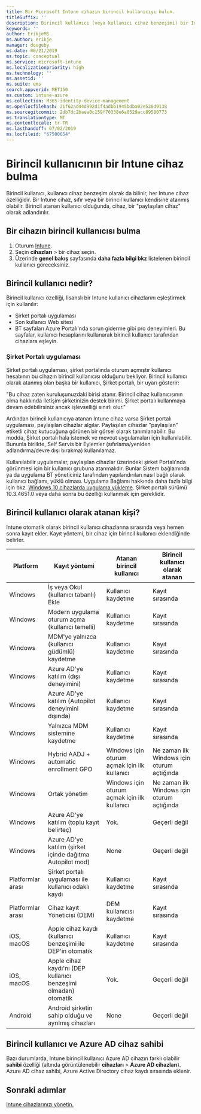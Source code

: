 ```yaml
---
title: Bir Microsoft Intune cihazın birincil kullanıcıyı bulun.
titleSuffix: ''
description: Birincil kullanıcı (veya kullanıcı cihaz benzeşimi) bir Intune cihaz bulun.
keywords: ''
author: ErikjeMS
ms.author: erikje
manager: dougeby
ms.date: 06/21/2019
ms.topic: conceptual
ms.service: microsoft-intune
ms.localizationpriority: high
ms.technology: ''
ms.assetid: ''
ms.suite: ems
search.appverid: MET150
ms.custom: intune-azure
ms.collection: M365-identity-device-management
ms.openlocfilehash: 21f62ad44d992d1f4adbb1945bdba02e526d9138
ms.sourcegitcommit: 2db7dc2baea0c159f70338e6a0529acc89580773
ms.translationtype: MT
ms.contentlocale: tr-TR
ms.lasthandoff: 07/02/2019
ms.locfileid: "67500654"
---
```

# <a name="find-the-primary-user-of-an-intune-device"></a>Birincil kullanıcının bir Intune cihaz bulma

Birincil kullanıcı, kullanıcı cihaz benzeşim olarak da bilinir, her Intune cihaz özelliğidir. Bir Intune cihaz, sıfır veya bir birincil kullanıcı kendisine atanmış olabilir. Birincil atanan kullanıcı olduğunda, cihaz, bir "paylaşılan cihaz" olarak adlandırılır.

## <a name="how-to-find-a-devices-primary-user"></a>Bir cihazın birincil kullanıcısı bulma

1. Oturum [Intune](https://go.microsoft.com/fwlink/?linkid=2090973).
2. Seçin **cihazları** > bir cihaz seçin.
3. Üzerinde **genel bakış** sayfasında **daha fazla bilgi bkz** listelenen birincil kullanıcı göreceksiniz.

## <a name="what-is-the-primary-user"></a>Birincil kullanıcı nedir?
Birincil kullanıcı özelliği, lisanslı bir Intune kullanıcı cihazlarını eşleştirmek için kullanılır:
- Şirket portalı uygulaması
- Son kullanıcı Web sitesi
- BT sayfaları Azure Portalı'nda sorun giderme gibi pro deneyimleri. Bu sayfalar, kullanıcı hesaplarını kullanarak birincil kullanıcı tarafından cihazlara eşleyin.    

### <a name="company-portal-app"></a>Şirket Portalı uygulaması
Şirket portalı uygulaması, şirket portalında oturum açmıştır kullanıcı hesabının bu cihazın birincil kullanıcısı olduğunu bekliyor. Birincil kullanıcı olarak atanmış olan başka bir kullanıcı, Şirket portalı, bir uyarı gösterir:

"Bu cihaz zaten kuruluşunuzdaki birisi atanır. Birincil cihaz kullanıcısının olma hakkında iletişim şirketinizin destek birimi. Şirket portalı kullanmaya devam edebilirsiniz ancak işlevselliği sınırlı olur."

Ardından birincil kullanıcıya atanan Intune cihaz varsa Şirket portalı uygulaması, paylaşılan cihazlar algılar. Paylaşılan cihazlar "paylaşılan" etiketli cihaz kutucuğuna görünen bir görsel olarak tanımlanabilir. Bu modda, Şirket portalı hala istemek ve mevcut uygulamaları için kullanılabilir. Bununla birlikte, Self Servis bir Eylemler (sıfırlama/yeniden adlandırma/devre dışı bırakma) kullanılamaz.  

Kullanılabilir uygulamalar, paylaşılan cihazlar üzerindeki şirket Portalı'nda görünmesi için bir kullanıcı grubuna atanmalıdır. Bunlar Sistem bağlamında ya da uygulama BT yöneticiniz tarafından yapılandırılan nasıl bağlı olarak kullanıcı bağlamı, yüklü olması. Uygulama Bağlamı hakkında daha fazla bilgi için bkz. [Windows 10 cihazlarda uygulama yükleme](apps-windows-10-app-deploy.md#installing-apps-on-windows-10-devices). Şirket portalı sürümü 10.3.4651.0 veya daha sonra bu özelliği kullanmak için gereklidir.


## <a name="who-is-assigned-as-the-primary-user"></a>Birincil kullanıcı olarak atanan kişi?
Intune otomatik olarak birincil kullanıcı cihazlarına sırasında veya hemen sonra kayıt ekler. Kayıt yöntemi, bir cihaz için birincil kullanıcı eklendiğinde belirler.

| Platform | Kayıt yöntemi | Atanan birincil kullanıcı | Birincil kullanıcı olarak atanan |
| ---- | ---- | ---- | ---- |
| Windows | İş veya Okul (kullanıcı tabanlı) Ekle | Kullanıcı kaydetme | Kayıt sırasında |   
| Windows | Modern uygulama oturum açma (kullanıcı temelli) | Kullanıcı kaydetme | Kayıt sırasında | 
| Windows | MDM'ye yalnızca (kullanıcı güdümlü) kaydetme | Kullanıcı kaydetme | Kayıt sırasında | 
| Windows | Azure AD'ye katılım (dışı deneyimini) | Kullanıcı kaydetme | Kayıt sırasında | 
| Windows | Azure AD'ye katılım (Autopilot deneyimini dışında) | Kullanıcı kaydetme | Kayıt sırasında | 
| Windows | Yalnızca MDM sistemine kaydetme | Kullanıcı kaydetme | Kayıt sırasında | 
| Windows | Hybrid AADJ + automatic enrollment GPO | Windows için oturum açmak için ilk kullanıcı | Ne zaman ilk Windows için oturum açtığında| 
| Windows | Ortak yönetim | Windows için oturum açmak için ilk kullanıcı | Ne zaman ilk Windows için oturum açtığında | 
| Windows | Azure AD'ye katılım (toplu kayıt belirteç) | Yok. | Geçerli değil | 
| Windows | Azure AD'ye katılım (şirket içinde dağıtma Autopilot mod) | None | Geçerli değil | 
| Platformlar arası | Şirket portalı uygulaması ile kullanıcı odaklı kaydı | Kullanıcı kaydetme | Kayıt sırasında |
| Platformlar arası | Cihaz kayıt Yöneticisi (DEM) | DEM kullanıcısı kaydetme | Kayıt sırasında |
| iOS, macOS | Apple cihaz kaydı (kullanıcı benzeşimi ile DEP'in otomatik | Kullanıcı kaydetme | Kayıt sırasında |
| iOS, macOS | Apple cihaz kaydı'nı (DEP kullanıcı benzeşimi olmadan) otomatik | Yok. | Geçerli değil |
| Android | Android şirketin sahip olduğu ve ayrılmış cihazları | None | Geçerli değil |

## <a name="primary-user-and-azure-ad-device-owner"></a>Birincil kullanıcı ve Azure AD cihaz sahibi
Bazı durumlarda, Intune birincil kullanıcı Azure AD cihazın farklı olabilir **sahibi** özelliği (altında görüntülenebilir **cihazları** > **Azure AD cihazları**). Azure AD cihaz sahibi, Azure Active Directory cihaz kaydı sırasında eklenir.

## <a name="next-steps"></a>Sonraki adımlar
[Intune cihazlarınızı yönetin.](device-management.md)
